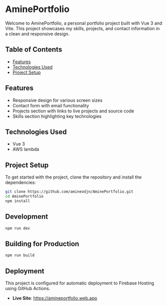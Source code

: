 # AminePortfolio

Welcome to AminePortfolio, a personal portfolio project built with Vue 3 and Vite. This project showcases my skills, projects, and contact information in a clean and responsive design.

## Table of Contents

- [Features](#features)
- [Technologies Used](#technologies-used)
- [Project Setup](#project-setup)

## Features

- Responsive design for various screen sizes
- Contact form with email functionality
- Projects section with links to live projects and source code
- Skills section highlighting key technologies

## Technologies Used

- Vue 3
- AWS lambda

## Project Setup

To get started with the project, clone the repository and install the dependencies:

```sh
git clone https://github.com/amineodjn/AminePortfolio.git
cd AminePortfolio
npm install
```

## Development

```sh
npm run dev
```

## Building for Production

```sh
npm run build
```

## Deployment

This project is configured for automatic deployment to Firebase Hosting using GitHub Actions.

- **Live Site**: https://amineportfolio.web.app
